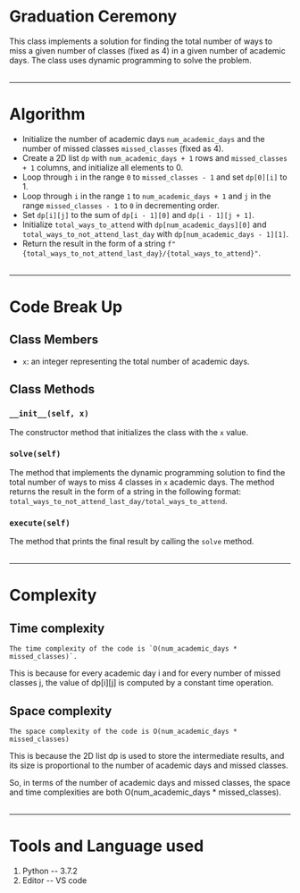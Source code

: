 # Graduation Ceremony

This class implements a solution for finding the total number of ways to miss a given number of classes (fixed as 4) in a given number of academic days. The class uses dynamic programming to solve the problem.
<br></br>
___

# Algorithm 

- Initialize the number of academic days `num_academic_days` and the number of missed classes `missed_classes` (fixed as 4).
- Create a 2D list `dp` with `num_academic_days + 1` rows and `missed_classes + 1` columns, and initialize all elements to 0.
- Loop through `i` in the range `0` to `missed_classes - 1` and set `dp[0][i]` to 1.
- Loop through `i` in the range `1` to `num_academic_days + 1` and `j` in the range `missed_classes - 1` to `0` in decrementing order.
- Set `dp[i][j]` to the sum of `dp[i - 1][0]` and `dp[i - 1][j + 1]`.
- Initialize `total_ways_to_attend` with `dp[num_academic_days][0]` and `total_ways_to_not_attend_last_day` with `dp[num_academic_days - 1][1]`.
- Return the result in the form of a string `f"{total_ways_to_not_attend_last_day}/{total_ways_to_attend}"`.
<br></br>
___
 
# Code Break Up

## Class Members
- `x`: an integer representing the total number of academic days.

## Class Methods

### `__init__(self, x)`
The constructor method that initializes the class with the `x` value.

### `solve(self)`
The method that implements the dynamic programming solution to find the total number of ways to miss 4 classes in `x` academic days. The method returns the result in the form of a string in the following format: `total_ways_to_not_attend_last_day/total_ways_to_attend`.

### `execute(self)`
The method that prints the final result by calling the `solve` method.
<br></br>
___

# **Complexity**

## Time complexity

```The time complexity of the code is `O(num_academic_days * missed_classes)`.```

This is because for every academic day i and for every number of missed classes j, the value of dp[i][j] is computed by a constant time operation.


## Space complexity

```The space complexity of the code is O(num_academic_days * missed_classes)```

This is because the 2D list dp is used to store the intermediate results, and its size is proportional to the number of academic days and missed classes.

So, in terms of the number of academic days and missed classes, the space and time complexities are both O(num_academic_days * missed_classes).
<br></br>
___

# Tools and Language used
1. Python -- 3.7.2
2. Editor -- VS code


